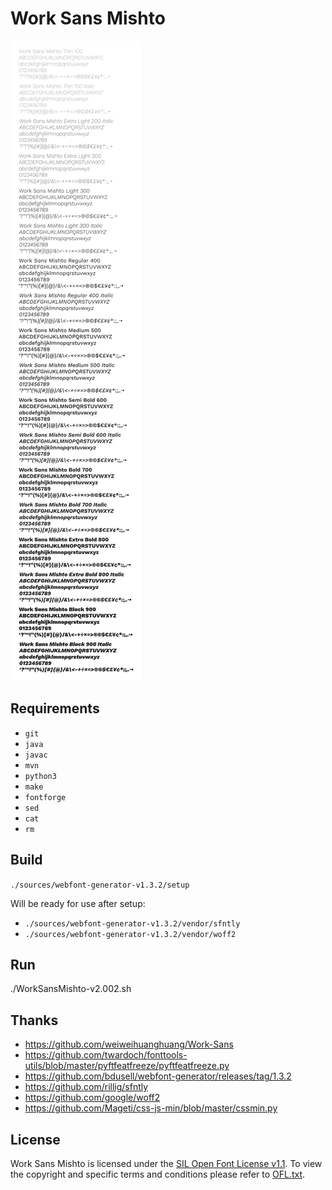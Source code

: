 # Work Sans Mishto

![Work Sans Mishto Desktop Waterfall](https://github.com/hellomishto/Work-Sans-Mishto/blob/master/WorkSansMishto-Desktop-Waterfall.svg)

## Requirements
* `git`
* `java`
* `javac`
* `mvn`
* `python3`
* `make`
* `fontforge`
* `sed`
* `cat`
* `rm`

## Build
`./sources/webfont-generator-v1.3.2/setup`

Will be ready for use after setup:
* `./sources/webfont-generator-v1.3.2/vendor/sfntly`
* `./sources/webfont-generator-v1.3.2/vendor/woff2`

## Run
./WorkSansMishto-v2.002.sh

## Thanks
* https://github.com/weiweihuanghuang/Work-Sans
* https://github.com/twardoch/fonttools-utils/blob/master/pyftfeatfreeze/pyftfeatfreeze.py
* https://github.com/bdusell/webfont-generator/releases/tag/1.3.2
* https://github.com/rillig/sfntly
* https://github.com/google/woff2
* https://github.com/Mageti/css-js-min/blob/master/cssmin.py

## License
Work Sans Mishto is licensed under the [SIL Open Font License v1.1](https://scripts.sil.org/OFL). To view the copyright and specific terms and conditions please refer to [OFL.txt](OFL.txt).
